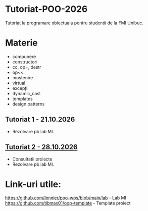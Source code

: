 # Tutoriat-POO-2026
Tutoriat la programare obiectuala pentru studentii de la FMI Unibuc.

# Materie
- compunere
- constructori 
- cc, op=, destr 
- op<<
- moștenire 
- virtual
- excepții 
- dynamic_cast
- templates
- design patterns
## Tutoriat 1 - 21.10.2026
- Rezolvare pb lab MI.

## [Tutoriat 2 - 28.10.2026](tutoriat2/README.md)
- Consultatii proiecte
- Rezolvare pb lab MI.

# Link-uri utile:
https://github.com/Ionnier/poo-wps/blob/main/lab - Lab MI
https://github.com/tibmax01/oop-template - Template proiect
